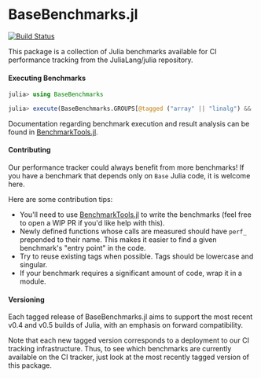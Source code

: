 # BaseBenchmarks.jl

[![Build Status](https://travis-ci.org/JuliaCI/BaseBenchmarks.jl.svg?branch=master)](https://travis-ci.org/JuliaCI/BaseBenchmarks.jl)

This package is a collection of Julia benchmarks available for CI performance tracking from the JuliaLang/julia repository.

#### Executing Benchmarks

```julia
julia> using BaseBenchmarks

julia> execute(BaseBenchmarks.GROUPS[@tagged ("array" || "linalg") && !("simd")])
```

Documentation regarding benchmark execution and result analysis can be found in [BenchmarkTools.jl](https://github.com/JuliaCI/BenchmarkTools.jl).

#### Contributing

Our performance tracker could always benefit from more benchmarks! If you have a benchmark that depends only on `Base` Julia code, it is welcome here.

Here are some contribution tips:

- You'll need to use [BenchmarkTools.jl](https://github.com/JuliaCI/BenchmarkTools.jl) to write the benchmarks (feel free to open a WIP PR if you'd like help with this).
- Newly defined functions whose calls are measured should have `perf_` prepended to their name. This makes it easier to find a given benchmark's "entry point" in the code.
- Try to reuse existing tags when possible. Tags should be lowercase and singular.
- If your benchmark requires a significant amount of code, wrap it in a module.

#### Versioning

Each tagged release of BaseBenchmarks.jl aims to support the most recent v0.4 and v0.5 builds of Julia, with an emphasis on forward compatibility.

Note that each new tagged version corresponds to a deployment to our CI tracking infrastructure. Thus, to see which benchmarks are currently available on the CI tracker, just look at the most recently tagged version of this package.
